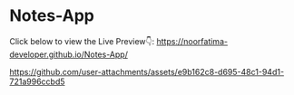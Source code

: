 # Notes-App

Click below to view the Live Preview👇:
https://noorfatima-developer.github.io/Notes-App/

https://github.com/user-attachments/assets/e9b162c8-d695-48c1-94d1-721a996ccbd5
